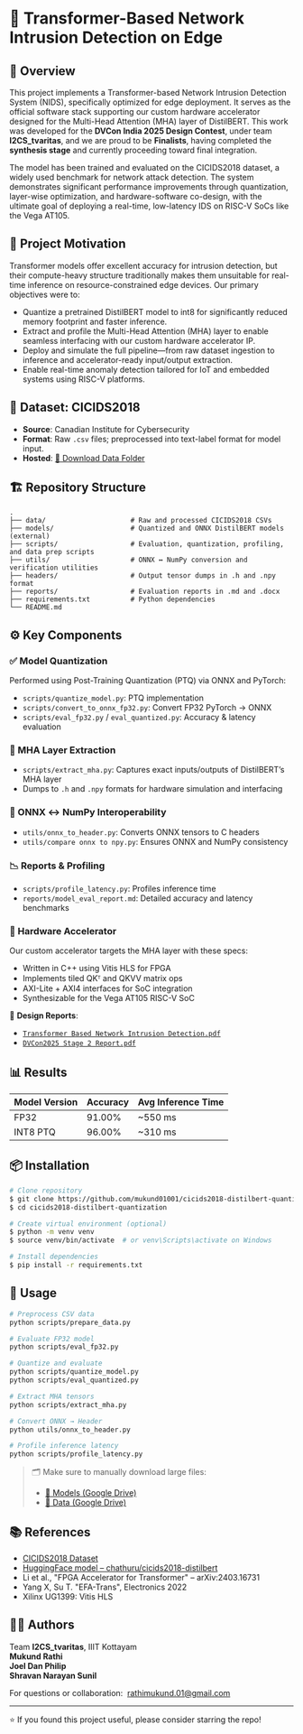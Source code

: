 # 🚨 Transformer-Based Network Intrusion Detection on Edge

## 🧠 Overview

This project implements a Transformer-based Network Intrusion Detection System (NIDS), specifically optimized for edge deployment. It serves as the official software stack supporting our custom hardware accelerator designed for the Multi-Head Attention (MHA) layer of DistilBERT. This work was developed for the **DVCon India 2025 Design Contest**, under team **I2CS\_tvaritas**, and we are proud to be **Finalists**, having completed the **synthesis stage** and currently proceeding toward final integration.

The model has been trained and evaluated on the CICIDS2018 dataset, a widely used benchmark for network attack detection. The system demonstrates significant performance improvements through quantization, layer-wise optimization, and hardware-software co-design, with the ultimate goal of deploying a real-time, low-latency IDS on RISC-V SoCs like the Vega AT105.

## 🎯 Project Motivation

Transformer models offer excellent accuracy for intrusion detection, but their compute-heavy structure traditionally makes them unsuitable for real-time inference on resource-constrained edge devices. Our primary objectives were to:

- Quantize a pretrained DistilBERT model to int8 for significantly reduced memory footprint and faster inference.
- Extract and profile the Multi-Head Attention (MHA) layer to enable seamless interfacing with our custom hardware accelerator IP.
- Deploy and simulate the full pipeline—from raw dataset ingestion to inference and accelerator-ready input/output extraction.
- Enable real-time anomaly detection tailored for IoT and embedded systems using RISC-V platforms.

## 🧪 Dataset: CICIDS2018

- **Source**: Canadian Institute for Cybersecurity
- **Format**: Raw `.csv` files; preprocessed into text-label format for model input.
- **Hosted**: [📁 Download Data Folder](https://drive.google.com/drive/folders/1HnCT0Jbx0cCsxXtkuJFOY0rd0a4j9Bd4?usp=sharing)

## 🏗️ Repository Structure

```
.
├── data/                     # Raw and processed CICIDS2018 CSVs
├── models/                   # Quantized and ONNX DistilBERT models (external)
├── scripts/                  # Evaluation, quantization, profiling, and data prep scripts
├── utils/                    # ONNX ↔ NumPy conversion and verification utilities
├── headers/                  # Output tensor dumps in .h and .npy format
├── reports/                  # Evaluation reports in .md and .docx
├── requirements.txt          # Python dependencies
└── README.md
```

## ⚙️ Key Components

### ✅ Model Quantization

Performed using Post-Training Quantization (PTQ) via ONNX and PyTorch:

- `scripts/quantize_model.py`: PTQ implementation
- `scripts/convert_to_onnx_fp32.py`: Convert FP32 PyTorch → ONNX
- `scripts/eval_fp32.py` / `eval_quantized.py`: Accuracy & latency evaluation

### 🧩 MHA Layer Extraction

- `scripts/extract_mha.py`: Captures exact inputs/outputs of DistilBERT’s MHA layer
- Dumps to `.h` and `.npy` formats for hardware simulation and interfacing

### 🔁 ONNX ↔ NumPy Interoperability

- `utils/onnx_to_header.py`: Converts ONNX tensors to C headers
- `utils/compare onnx to npy.py`: Ensures ONNX and NumPy consistency

### 📉 Reports & Profiling

- `scripts/profile_latency.py`: Profiles inference time
- `reports/model_eval_report.md`: Detailed accuracy and latency benchmarks

### 🔨 Hardware Accelerator

Our custom accelerator targets the MHA layer with these specs:

- Written in C++ using Vitis HLS for FPGA
- Implements tiled QKᵀ and QKVV matrix ops
- AXI-Lite + AXI4 interfaces for SoC integration
- Synthesizable for the Vega AT105 RISC-V SoC

📄 **Design Reports**:

- [`Transformer Based Network Intrusion Detection.pdf`](docs/Transformer%20Based%20Network%20Intrusion%20Detection.pdf)
- [`DVCon2025 Stage 2 Report.pdf`](docs/DVCon2025%20Stage%202%20Report.pdf)

## 📊 Results

| Model Version | Accuracy | Avg Inference Time |
| ------------- | -------- | ------------------ |
| FP32          | 91.00%   | \~550 ms           |
| INT8 PTQ      | 96.00%   | \~310 ms           |

## 📦 Installation

```bash
# Clone repository
$ git clone https://github.com/mukund01001/cicids2018-distilbert-quantization.git
$ cd cicids2018-distilbert-quantization

# Create virtual environment (optional)
$ python -m venv venv
$ source venv/bin/activate  # or venv\Scripts\activate on Windows

# Install dependencies
$ pip install -r requirements.txt
```

## 🚀 Usage

```bash
# Preprocess CSV data
python scripts/prepare_data.py

# Evaluate FP32 model
python scripts/eval_fp32.py

# Quantize and evaluate
python scripts/quantize_model.py
python scripts/eval_quantized.py

# Extract MHA tensors
python scripts/extract_mha.py

# Convert ONNX → Header
python utils/onnx_to_header.py

# Profile inference latency
python scripts/profile_latency.py
```

> 🗂️ Make sure to manually download large files:
>
> - [📁 Models (Google Drive)](https://drive.google.com/drive/folders/1pZDrxV7i3kbrZ3b4L3tWVGBBtgp2zeZ0?usp=sharing)
> - [📁 Data (Google Drive)](https://drive.google.com/drive/folders/1HnCT0Jbx0cCsxXtkuJFOY0rd0a4j9Bd4?usp=sharing)

## 📚 References

- [CICIDS2018 Dataset](https://www.unb.ca/cic/datasets/ids-2018.html)
- [HuggingFace model – chathuru/cicids2018-distilbert](https://huggingface.co/chathuru/cicids2018-distilbert)
- Li et al., "FPGA Accelerator for Transformer" – arXiv:2403.16731
- Yang X, Su T. "EFA-Trans", Electronics 2022
- Xilinx UG1399: Vitis HLS

## 👨‍💻 Authors

Team **I2CS\_tvaritas**, IIIT Kottayam\
**Mukund Rathi**\
**Joel Dan Philip**\
**Shravan Narayan Sunil**

For questions or collaboration:  [rathimukund.01@gmail.com](mailto\:rathimukund.01@gmail.com)

---

⭐ If you found this project useful, please consider starring the repo!

